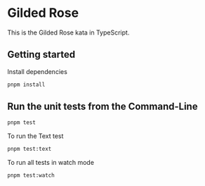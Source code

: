 # Gilded Rose

This is the Gilded Rose kata in TypeScript.

## Getting started

Install dependencies

```sh
pnpm install
```

## Run the unit tests from the Command-Line

```sh
pnpm test
```

To run the Text test

```sh
pnpm test:text
```

To run all tests in watch mode

```sh
pnpm test:watch
```
